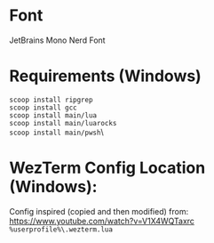 # Font
JetBrains Mono Nerd Font

# Requirements (Windows)
```scoop install ripgrep```\
```scoop install gcc```\
```scoop install main/lua```\
```scoop install main/luarocks```\
```scoop install main/pwsh```\

# WezTerm Config Location (Windows):
Config inspired (copied and then modified) from: https://www.youtube.com/watch?v=V1X4WQTaxrc
```%userprofile%\.wezterm.lua```